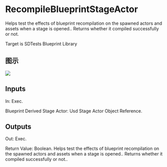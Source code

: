 # RecompileBlueprintStageActor

Helps test the effects of blueprint recompilation on the spawned actors and assets when a stage is opened.. Returns whether it compiled successfully or not.

Target is SDTests Blueprint Library

## 图示

![]($-20221218-18113643.png)

## Inputs

In: Exec.

Blueprint Derived Stage Actor: Usd Stage Actor Object Reference.  

## Outputs

Out: Exec.

Return Value: Boolean. Helps test the effects of blueprint recompilation on the spawned actors and assets when a stage is opened.. Returns whether it compiled successfully or not..

